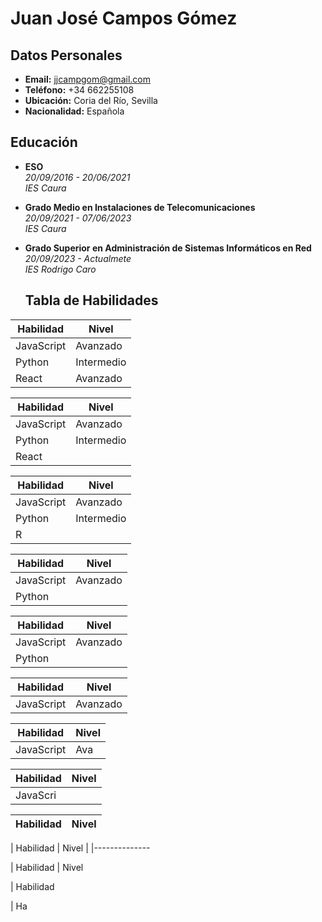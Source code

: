# Juan José Campos Gómez

## Datos Personales
- **Email:** jjcampgom@gmail.com
- **Teléfono:** +34 662255108
- **Ubicación:** Coria del Río, Sevilla
- **Nacionalidad:** Española

## Educación
- **ESO**  
  *20/09/2016 - 20/06/2021*  
  *IES Caura*  
- **Grado Medio en Instalaciones de Telecomunicaciones**   
 *20/09/2021 - 07/06/2023*  
 *IES Caura*  
- **Grado Superior en Administración de Sistemas Informáticos en Red**  
 *20/09/2023 - Actualmete*  
 *IES Rodrigo Caro*

  ## Tabla de Habilidades

| Habilidad     | Nivel      |
|---------------|------------|
| JavaScript    | Avanzado   |
| Python        | Intermedio |
| React         | Avanzado   |



| Habilidad     | Nivel      |
|---------------|------------|
| JavaScript    | Avanzado   |
| Python        | Intermedio |
| React         | 


| Habilidad     | Nivel      |
|---------------|------------|
| JavaScript    | Avanzado   |
| Python        | Intermedio |
| R


| Habilidad     | Nivel      |
|---------------|------------|
| JavaScript    | Avanzado   |
| Python        |


| Habilidad     | Nivel      |
|---------------|------------|
| JavaScript    | Avanzado   |
| Python 


| Habilidad     | Nivel      |
|---------------|------------|
| JavaScript    | Avanzado   |


| Habilidad     | Nivel      |
|---------------|------------|
| JavaScript    | Ava


| Habilidad     | Nivel      |
|---------------|------------|
| JavaScri


| Habilidad     | Nivel      |
|---------------|------------


| Habilidad     | Nivel      |
|--------------


| Habilidad     | Nivel


| Habilidad   


| Ha
